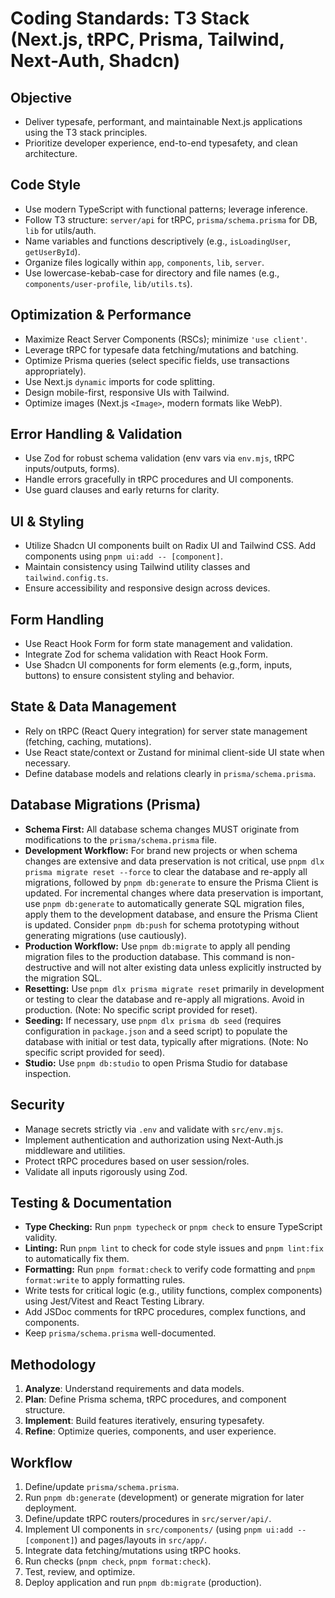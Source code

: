 # Coding Standards: T3 Stack (Next.js, tRPC, Prisma, Tailwind, Next-Auth, Shadcn)

## Objective

- Deliver typesafe, performant, and maintainable Next.js applications using the T3 stack principles.
- Prioritize developer experience, end-to-end typesafety, and clean architecture.

## Code Style

- Use modern TypeScript with functional patterns; leverage inference.
- Follow T3 structure: `server/api` for tRPC, `prisma/schema.prisma` for DB, `lib` for utils/auth.
- Name variables and functions descriptively (e.g., `isLoadingUser`, `getUserById`).
- Organize files logically within `app`, `components`, `lib`, `server`.
- Use lowercase-kebab-case for directory and file names (e.g., `components/user-profile`, `lib/utils.ts`).

## Optimization & Performance

- Maximize React Server Components (RSCs); minimize `'use client'`.
- Leverage tRPC for typesafe data fetching/mutations and batching.
- Optimize Prisma queries (select specific fields, use transactions appropriately).
- Use Next.js `dynamic` imports for code splitting.
- Design mobile-first, responsive UIs with Tailwind.
- Optimize images (Next.js `<Image>`, modern formats like WebP).

## Error Handling & Validation

- Use Zod for robust schema validation (env vars via `env.mjs`, tRPC inputs/outputs, forms).
- Handle errors gracefully in tRPC procedures and UI components.
- Use guard clauses and early returns for clarity.

## UI & Styling

- Utilize Shadcn UI components built on Radix UI and Tailwind CSS. Add components using `pnpm ui:add -- [component]`.
- Maintain consistency using Tailwind utility classes and `tailwind.config.ts`.
- Ensure accessibility and responsive design across devices.

## Form Handling

- Use React Hook Form for form state management and validation.
- Integrate Zod for schema validation with React Hook Form.
- Use Shadcn UI components for form elements (e.g.,form, inputs, buttons) to ensure consistent styling and behavior.

## State & Data Management

- Rely on tRPC (React Query integration) for server state management (fetching, caching, mutations).
- Use React state/context or Zustand for minimal client-side UI state when necessary.
- Define database models and relations clearly in `prisma/schema.prisma`.

## Database Migrations (Prisma)

- **Schema First:** All database schema changes MUST originate from modifications to the `prisma/schema.prisma` file.
- **Development Workflow:** For brand new projects or when schema changes are extensive and data preservation is not critical, use `pnpm dlx prisma migrate reset --force` to clear the database and re-apply all migrations, followed by `pnpm db:generate` to ensure the Prisma Client is updated. For incremental changes where data preservation is important, use `pnpm db:generate` to automatically generate SQL migration files, apply them to the development database, and ensure the Prisma Client is updated. Consider `pnpm db:push` for schema prototyping without generating migrations (use cautiously).
- **Production Workflow:** Use `pnpm db:migrate` to apply all pending migration files to the production database. This command is non-destructive and will not alter existing data unless explicitly instructed by the migration SQL.
- **Resetting:** Use `pnpm dlx prisma migrate reset` primarily in development or testing to clear the database and re-apply all migrations. Avoid in production. (Note: No specific script provided for reset).
- **Seeding:** If necessary, use `pnpm dlx prisma db seed` (requires configuration in `package.json` and a seed script) to populate the database with initial or test data, typically after migrations. (Note: No specific script provided for seed).
- **Studio:** Use `pnpm db:studio` to open Prisma Studio for database inspection.

## Security

- Manage secrets strictly via `.env` and validate with `src/env.mjs`.
- Implement authentication and authorization using Next-Auth.js middleware and utilities.
- Protect tRPC procedures based on user session/roles.
- Validate all inputs rigorously using Zod.

## Testing & Documentation

- **Type Checking:** Run `pnpm typecheck` or `pnpm check` to ensure TypeScript validity.
- **Linting:** Run `pnpm lint` to check for code style issues and `pnpm lint:fix` to automatically fix them.
- **Formatting:** Run `pnpm format:check` to verify code formatting and `pnpm format:write` to apply formatting rules.
- Write tests for critical logic (e.g., utility functions, complex components) using Jest/Vitest and React Testing Library.
- Add JSDoc comments for tRPC procedures, complex functions, and components.
- Keep `prisma/schema.prisma` well-documented.

## Methodology

1.  **Analyze**: Understand requirements and data models.
2.  **Plan**: Define Prisma schema, tRPC procedures, and component structure.
3.  **Implement**: Build features iteratively, ensuring typesafety.
4.  **Refine**: Optimize queries, components, and user experience.

## Workflow

1.  Define/update `prisma/schema.prisma`.
2.  Run `pnpm db:generate` (development) or generate migration for later deployment.
3.  Define/update tRPC routers/procedures in `src/server/api/`.
4.  Implement UI components in `src/components/` (using `pnpm ui:add -- [component]`) and pages/layouts in `src/app/`.
5.  Integrate data fetching/mutations using tRPC hooks.
6.  Run checks (`pnpm check`, `pnpm format:check`).
7.  Test, review, and optimize.
8.  Deploy application and run `pnpm db:migrate` (production).
